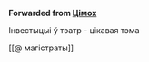**Forwarded from [Цімох](https://t.me/sumyc1)**

Інвестыцыі ў тэатр - цікавая тэма

[[@ магістраты]]
